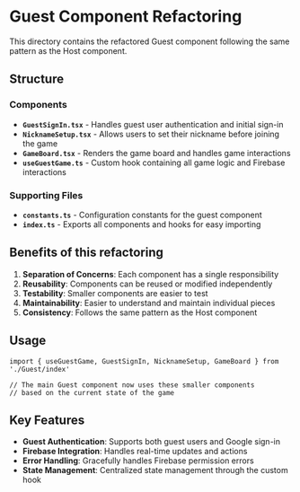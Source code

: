# Guest Component Refactoring

This directory contains the refactored Guest component following the same pattern as the Host component.

## Structure

### Components

- **`GuestSignIn.tsx`** - Handles guest user authentication and initial sign-in
- **`NicknameSetup.tsx`** - Allows users to set their nickname before joining the game
- **`GameBoard.tsx`** - Renders the game board and handles game interactions
- **`useGuestGame.ts`** - Custom hook containing all game logic and Firebase interactions

### Supporting Files

- **`constants.ts`** - Configuration constants for the guest component
- **`index.ts`** - Exports all components and hooks for easy importing

## Benefits of this refactoring

1. **Separation of Concerns**: Each component has a single responsibility
2. **Reusability**: Components can be reused or modified independently
3. **Testability**: Smaller components are easier to test
4. **Maintainability**: Easier to understand and maintain individual pieces
5. **Consistency**: Follows the same pattern as the Host component

## Usage

```tsx
import { useGuestGame, GuestSignIn, NicknameSetup, GameBoard } from './Guest/index'

// The main Guest component now uses these smaller components
// based on the current state of the game
```

## Key Features

- **Guest Authentication**: Supports both guest users and Google sign-in
- **Firebase Integration**: Handles real-time updates and actions
- **Error Handling**: Gracefully handles Firebase permission errors
- **State Management**: Centralized state management through the custom hook
